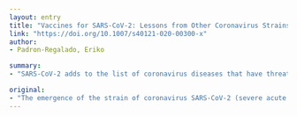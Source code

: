 ```yaml
---
layout: entry
title: "Vaccines for SARS-CoV-2: Lessons from Other Coronavirus Strains"
link: "https://doi.org/10.1007/s40121-020-00300-x"
author:
- Padron-Regalado, Eriko

summary:
- "SARS-CoV-2 adds to the list of coronavirus diseases that have threatened global health. As of April 2020, no vaccine is commercially available for these strains. The knowledge obtained from the vaccine development efforts for MERS and SARS can be of high value for COVID-19. This information helps in the development of effective and safe vaccines against the lethal strain."

original:
- "The emergence of the strain of coronavirus SARS-CoV-2 (severe acute respiratory syndrome coronavirus 2) and its impact on global health have made imperative the development of effective and safe vaccines for this lethal strain. SARS-CoV-2 now adds to the list of coronavirus diseases that have threatened global health, along with the SARS (severe acute respiratory syndrome) and MERS (Middle East respiratory syndrome) coronaviruses that emerged in 2002/2003 and 2012, respectively. As of April 2020, no vaccine is commercially available for these coronavirus strains. Nevertheless, the knowledge obtained from the vaccine development efforts for MERS and SARS can be of high value for COVID-19 (coronavirus disease 2019). Here, we review the past and ongoing vaccine development efforts for clinically relevant coronavirus strains with the intention that this information helps in the development of effective and safe vaccines for COVID-19. In addition, information from naturally exposed individuals and animal models to coronavirus strains is described for the same purpose of helping into the development of effective vaccines against COVID-19."
---
```


